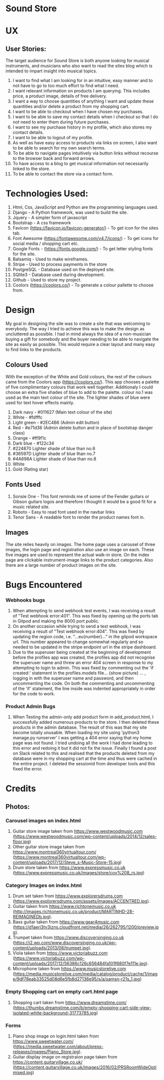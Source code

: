 # Sound Store


# UX
## User Stories:
The target audience for Sound Store is both anyone looking for musical instruments, and musicians who also want to read the sites blog which is intended to impart insight into musical topics. 
1. I want to find what I am looking for in an intuitive, easy manner and to not have to go to too much effort to find what I need.
2. I want relevant information on products I am querying. This includes price, a product image, details of free delivery.
3. I want a way to choose quantities of anything I want and update these quantities and/or delete a product from my shopping cart.
4. I want to be able to checkout when I have chosen my purchases.
5. I want to be able to save my contact details when I checkout so that I do not need to enter them during future purchases.
6. I want to see my purchase history in my profile, which also stores my contact details.
7. I want to be able to logout of my profile.
8. As well as have easy access to products via links on screen, I also want to be able to search for my own search terms.
9. To be able to navigate pages intuitively via button links without recourse to the browser back and forward arrows.
10. To have access to a blog to get musical information not necessarily linked to the store.
11. To be able to contact the store via a contact form.


# Technologies Used:
1. Html, Css, JavaScript and Python are the programming languages used.
2. Django - A Python framework, was used to build the site.
3. Jquery - A simpler form of javascript
4. Bootstrap - A css framework  
5. Favicon (https://favicon.io/favicon-generator/) - To get icon for the sites tab.
6. Font Awesome (https://fontawesome.com/v4.7/icons/) - To get icons for social media / shopping cart etc.
7. Google Fonts - (https://fonts.google.com/) - To get letter styling fonts for the site.
8. Balsamiq - Used to make wireframes.
9. Stripe - Used to process payments in the store
10. PostgreSQL - Database used on the deployed site.
11. SQlite3 - Database used during development.
12. Github - Used to store my project.
13. Coolors (https://coolors.co/) - To generate a colour pallette to choose from.


# Design
My goal in designing the site was to create a site that was welcoming to everybody. The way I tried to achieve this was to make the design as uncluttered as possible. I had in mind always the idea of a non-musician buying a gift for somebody and the buyer needing to be able to navigate the site as easily as possible. This would require a clear layout and many easy to find links to the products.

## Colours Used
With the exception of the White and Gold colours, the rest of the colours came from the Coolors app (https://coolors.co/). This app chooses a palette of five complimentary colours that work well together. Additionaly I could choose an extra five shades of blue to add to the palette. colour no.1 was used as the main text colour of the site. The lighter shades of blue were used for text hover effects mainly. 

1. Dark navy - #011627 (Main text colour of the site)
2. White - #fdfffc
3. Light green - #2EC4B6 (Admin edit button)
4. Red - #e71d36 (Admin delete button and in place of bootstrap danger class)
5. Orange - #ff9f1c 
6. Dark blue - #122c34
7. #224870 Lighter shade of blue than no.6
8. #36597D Lighter shade of blue than no.7
9. #4A698A Lighter shade of blue than no.8
10. White
11. Gold (Rating star)

## Fonts Used
1. Sonsie One - This font reminds me of some of the Fender guitars or Gibson guitars logos and therefore I thought it would be a good fit for a music related site.
2. Roboto - Easy to read font used in the navbar links
3. Tenor Sans - A readable font to render the product names font in.

## Images
The site relies heavily on images. The home page uses a carousel of three images, the login page and registration also use an image on each. These five images are used to represent the actual walk-in store. On the index page are clickable instrument-image links to the product categories. Also there are a large number of product images on the site.


# Bugs Encountered
### Webhooks bugs
1. When attempting to send webhook test events, I was receiving a result of "Test webhook error:401". This was fixed by opening up the ports tab in Gitpod and making the 8000 port public.
2. On another occasion while trying to send a test webhook, I was receiving a result of "Test webhook error:404". This was fixed by updating the region code, i.e. "...eu(number)..." in the gitpod workspace url. This number appeared to change somewhat regularly and so needed to be updated in the stripe endpoint url in the stripe dashboard. 
3. Due to the superuser being created at the beginning of development before the profiles app was created, the profiles app did not recognise the superuser name and threw an error 404 screen in response to my attempting to login to admin. This was fixed by commenting out the 'if created:' statement in the profiles.models file... {show picture} ... , logging in with the superuser name and password, and then uncommenting the code. On both the commenting and uncommenting of the 'if' statement, the line inside was indented appropriately in order for the code to work.

### Product Admin Bugs
1. When Testing the admin-only add product form in add_product.html, I successfully added numerous products to the store. I then deleted these products in the admin database. The result of this was that my site become totally unusable. When loading my site using 'python3 manage.py runserver' I was getting a 404 error saying that my home page was not found. I tried undoing all the work I had done leading to this error and redoing it but it did not fix the issue. Finally I found a post on Slack related to this and realised that the products deleted from my database were in my shopping cart at the time and thus were cached in the entire project. I deleted the sessionid from developer tools and this fixed the error. 



# Credits
## Photos:
### Carousel images on index.html
1. Guitar store image taken from https://www.westwoodmusic.com (https://www.westwoodmusic.com/wp-content/uploads/2014/12/sales-floor.jpg) 
2. Other guitar store image taken from https://www.montreal360virtualtour.com/ (https://www.montreal360virtualtour.com/wp-content/uploads/2017/12/Steve_s-Music-Store-15.jpg)
3. Drum store taken from https://www.expressmusic.co.uk (https://www.expressmusic.co.uk/images/store/cov%208_rs.jpg)

### Category Images on index.html
1. Drum set taken from https://www.explorersdrums.com (https://www.explorersdrums.com/assets/images/ACCENTRED.jpg).
2. Guitar taken from https://www.richtonemusic.co.uk (http://images.richtonemusic.co.uk/product/MARTINHD-28-REIMAGINEDb.jpg).
3. Bass guitar taken from https://www.gear4music.com (https://d1aeri3ty3izns.cloudfront.net/media/26/262795/1200/preview.jpg).
4. Trumpet taken from https://www.discoversinging.co.uk (https://i2.wp.com/www.discoversinging.co.uk/wp-content/uploads/2013/08/trumpet.jpg).
5. Viola taken from https://www.victoriabuzz.com (https://www.victoriabuzz.com/wp-content/uploads/2017/12/56386c126c656484fa101f680f7e111e.jpg).
6. Microphone taken from https://www.musicstorelive.com (https://media.musicstorelive.com/media/catalog/product/cache/1/image/9df78eab33525d08d6e5fb8d27136e95/s/a/samsn-r21s_1.jpg)

### Empty Shopping cart on empty cart.html page
1. Shopping cart taken from https://www.dreamstime.com/ (https://thumbs.dreamstime.com/b/empty-shopping-cart-side-view-isolated-white-background-31773785.jpg)

### Forms
1. Piano shop image on login.html taken from https://www.sweetwater.com/ (https://media.sweetwater.com/about/press-releases/images/Piano_Store.jpg).
2. Guitar display image on registraion page taken from https://content.guitarvillage.co.uk/ (https://content.guitarvillage.co.uk/images/2016/02/PRSRoomWideOptimised.jpg)